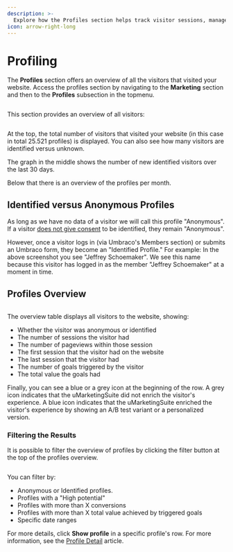 ```yaml
---
description: >-
  Explore how the Profiles section helps track visitor sessions, manage profiles, and differentiate between identified and anonymous visitors.
icon: arrow-right-long
---
```


# Profiling

The **Profiles** section offers an overview of all the visitors that visited your website. Access the profiles section by navigating to the **Marketing** section and then to the **Profiles** subsection in the topmenu.

![]()

This section provides an overview of all visitors:

![]()

At the top, the total number of visitors that visited your website (in this case in total 25.521 profiles) is displayed. You can also see how many visitors  are identified versus unknown.

The graph in the middle shows the number of new identified visitors over the last 30 days.

Below that there is an overview of the profiles per month.

## Identified versus Anonymous Profiles

As long as we have no data of a visitor we will call this profile "Anonymous". If a visitor [does not give consent](/the-umarketingsuite-broad-overview/the-umarketingsuite-cookie/module-permissions/) to be identified, they remain "Anonymous".

However, once a visitor logs in (via Umbraco's Members section) or submits an Umbraco form, they become an "Identified Profile." For example: In the above screenshot you see "Jeffrey Schoemaker". We see this name because this visitor has logged in as the member "Jeffrey Schoemaker" at a moment in time.

## Profiles Overview

![]()

The overview table displays all visitors to the website, showing:

- Whether the visitor was anonymous or identified
- The number of sessions the visitor had
- The number of pageviews within those session
- The first session that the visitor had on the website
- The last session that the visitor had
- The number of goals triggered by the visitor
- The total value the goals had

Finally, you can see a blue or a grey icon at the beginning of the row. A grey icon indicates that the uMarketingSuite did not enrich the visitor's experience. A blue icon indicates that the uMarketingSuite enriched the visitor's experience by showing an A/B test variant or a personalized version.

### Filtering the Results

It is possible to filter the overview of profiles by clicking the filter button at the top of the profiles overview.

![]()

You can filter by:

- Anonymous or Identified profiles.
- Profiles with a "High potential"
- Profiles with more than X conversions
- Profiles with more than X total value achieved by triggered goals
- Specific date ranges

For more details, click **Show profile** in a specific profile's row. For more information, see the [Profile Detail](profile-detail.md) article.
